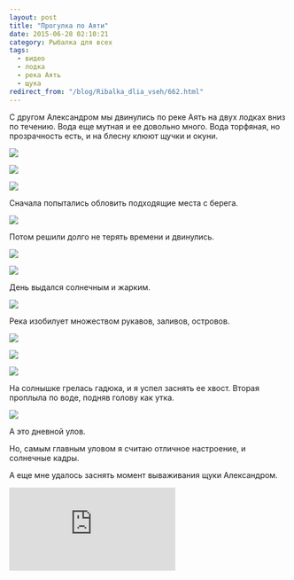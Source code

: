 ```yaml
---
layout: post
title: "Прогулка по Аяти"
date: 2015-06-28 02:10:21
category: Рыбалка для всех
tags:
  - видео
  - лодка
  - река Аять
  - щука
redirect_from: "/blog/Ribalka_dlia_vseh/662.html"
---
```

С другом Александром мы двинулись по реке Аять на двух лодках вниз по
течению. Вода еще мутная и ее довольно много. Вода торфяная, но
прозрачность есть, и на блесну клюют щучки и окуни.

![](https://img-fotki.yandex.ru/get/3309/13906080.54/0_a158c_2658137d_XXL.jpg)

![](https://img-fotki.yandex.ru/get/4802/13906080.54/0_a158d_a8b4b6e5_XXL.jpg)

![](https://img-fotki.yandex.ru/get/6100/13906080.54/0_a158e_f16b3638_XXL.jpg)

Сначала попытались обловить подходящие места с берега.

![](https://img-fotki.yandex.ru/get/4428/13906080.54/0_a158f_62e646c3_XXL.jpg)

Потом решили долго не терять времени и двинулись.

![](https://img-fotki.yandex.ru/get/5903/13906080.54/0_a1590_c144952_XXL.jpg)

![](https://img-fotki.yandex.ru/get/4508/13906080.54/0_a1591_7d512165_XXL.jpg)

День выдался солнечным и жарким.

![](https://img-fotki.yandex.ru/get/9757/13906080.54/0_a1592_4c8bd38a_XXL.jpg)

Река изобилует множеством рукавов, заливов, островов.

![](https://img-fotki.yandex.ru/get/4515/13906080.54/0_a1595_36ab0efd_XXL.jpg)

![](https://img-fotki.yandex.ru/get/4309/13906080.54/0_a1597_6670e5ef_XXL.jpg)

![](https://img-fotki.yandex.ru/get/5603/13906080.54/0_a1598_bc1a7233_XXL.jpg)

На солнышке грелась гадюка, и я успел заснять ее хвост. Вторая проплыла
по воде, подняв голову как утка.

![](https://img-fotki.yandex.ru/get/15550/13906080.54/0_a1599_8bb31383_XXL.jpg)

А это дневной улов.

Но, самым главным уловом я считаю отличное настроение, и солнечные
кадры.

А еще мне удалось заснять момент вываживания щуки Александром.

<div class="video">
  <iframe src="https://www.youtube.com/embed/42IrsA-YtOc" frameborder="0" allowfullscreen></iframe>
</div>
